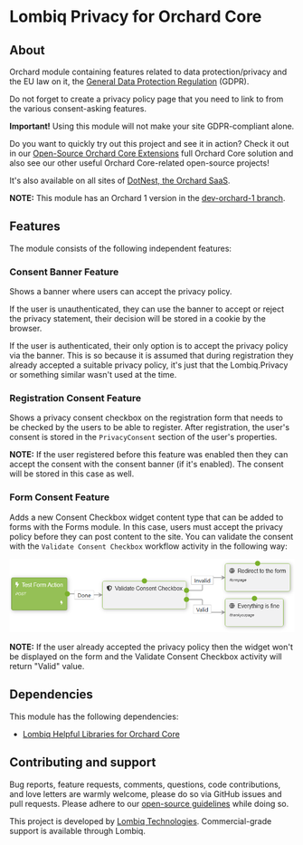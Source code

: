 # Lombiq Privacy for Orchard Core



## About

Orchard module containing features related to data protection/privacy and the EU law on it, the [General Data Protection Regulation](http://eur-lex.europa.eu/legal-content/EN/TXT/?qid=1462439808430&uri=CELEX:32016R0679) (GDPR).

Do not forget to create a privacy policy page that you need to link to from the various consent-asking features.

**Important!** Using this module will not make your site GDPR-compliant alone.

Do you want to quickly try out this project and see it in action? Check it out in our [Open-Source Orchard Core Extensions](https://github.com/Lombiq/Open-Source-Orchard-Core-Extensions) full Orchard Core solution and also see our other useful Orchard Core-related open-source projects!

It's also available on all sites of [DotNest, the Orchard SaaS](https://dotnest.com/).

**NOTE:** This module has an Orchard 1 version in the [dev-orchard-1 branch](https://github.com/Lombiq/Orchard-Privacy/tree/dev-orchard-1).


## Features

The module consists of the following independent features:


### Consent Banner Feature

Shows a banner where users can accept the privacy policy. 

If the user is unauthenticated, they can use the banner to accept or reject the privacy statement, their decision will be stored in a cookie by the browser. 

If the user is authenticated, their only option is to accept the privacy policy via the banner. This is so because it is assumed that during registration they already accepted a suitable privacy policy, it's just that the Lombiq.Privacy or something similar wasn't used at the time.


### Registration Consent Feature

Shows a privacy consent checkbox on the registration form that needs to be checked by the users to be able to register. After registration, the user's consent is stored in the `PrivacyConsent` section of the user's properties.

**NOTE:** If the user registered before this feature was enabled then they can accept the consent with the consent banner (if it's enabled). The consent will be stored in this case as well. 


### Form Consent Feature

Adds a new Consent Checkbox widget content type that can be added to forms with the Forms module. In this case, users must accept the privacy policy before they can post content to the site. You can validate the consent with the `Validate Consent Checkbox` workflow activity in the following way:

![Consent Checkbox Workflow](Docs/Attachments/ConsentCheckboxWorkflow.png)

**NOTE:** If the user already accepted the privacy policy then the widget won't be displayed on the form and the Validate Consent Checkbox activity will return "Valid" value.


## Dependencies 

This module has the following dependencies:

- [Lombiq Helpful Libraries for Orchard Core](https://github.com/Lombiq/Helpful-Libraries)


## Contributing and support

Bug reports, feature requests, comments, questions, code contributions, and love letters are warmly welcome, please do so via GitHub issues and pull requests. Please adhere to our [open-source guidelines](https://lombiq.com/open-source-guidelines) while doing so.

This project is developed by [Lombiq Technologies](https://lombiq.com/). Commercial-grade support is available through Lombiq.

